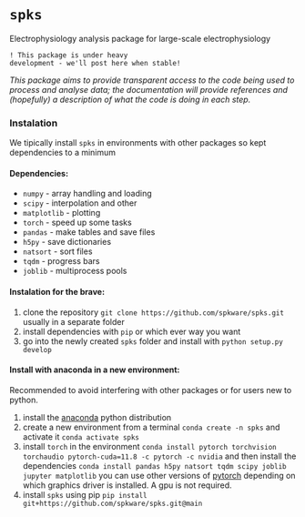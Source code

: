 # ``spks``

Electrophysiology analysis package for large-scale electrophysiology

<code style="color : name_color">! This package is under heavy development - we'll post here when stable! </code>


*This package aims to provide transparent access to the code being used to process and analyse data; the documentation will provide references and (hopefully) a description of what the code is doing in each step.*

### Instalation

We tipically install ``spks`` in environments with other packages so kept dependencies to a minimum

#### Dependencies:
   - ``numpy``      - array handling and loading 
   - ``scipy``      - interpolation and other
   - ``matplotlib`` - plotting
   - ``torch``      - speed up some tasks
   - ``pandas``     - make tables and save files
   - ``h5py``       - save dictionaries 
   - ``natsort``    - sort files
   - ``tqdm``       - progress bars
   - ``joblib``     - multiprocess pools

#### Instalation for the brave:

   1) clone the repository ``git clone https://github.com/spkware/spks.git`` usually in a separate folder
   2) install dependencies with ``pip`` or which ever way you want
   3) go into the newly created ``spks`` folder and install with ``python setup.py develop``
   
#### Install with anaconda in a new environment:

Recommended to avoid interfering with other packages or for users new to python.

1) install the [anaconda](https://www.anaconda.com/download) python distribution
2) create a new environment from a terminal ``conda create -n spks`` and activate it ``conda activate spks``
3) install ``torch`` in the environment ``conda install pytorch torchvision torchaudio pytorch-cuda=11.8 -c pytorch -c nvidia`` and then install the dependencies ``conda install pandas h5py natsort tqdm scipy joblib jupyter matplotlib`` you can use other versions of [pytorch](https://pytorch.org/get-started/previous-versions) depending on which graphics driver is installed. A gpu is not required.
4) install ``spks`` using pip ``pip install git+https://github.com/spkware/spks.git@main``







